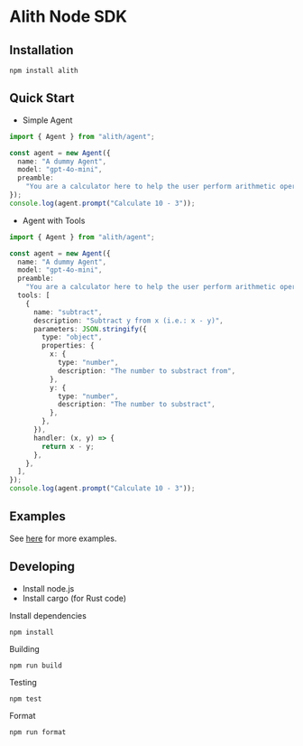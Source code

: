 # Alith Node SDK

## Installation

```shell
npm install alith
```

## Quick Start

- Simple Agent

```typescript
import { Agent } from "alith/agent";

const agent = new Agent({
  name: "A dummy Agent",
  model: "gpt-4o-mini",
  preamble:
    "You are a calculator here to help the user perform arithmetic operations. Use the tools provided to answer the user question.",
});
console.log(agent.prompt("Calculate 10 - 3"));
```

- Agent with Tools

```typescript
import { Agent } from "alith/agent";

const agent = new Agent({
  name: "A dummy Agent",
  model: "gpt-4o-mini",
  preamble:
    "You are a calculator here to help the user perform arithmetic operations. Use the tools provided to answer the user question.",
  tools: [
    {
      name: "subtract",
      description: "Subtract y from x (i.e.: x - y)",
      parameters: JSON.stringify({
        type: "object",
        properties: {
          x: {
            type: "number",
            description: "The number to substract from",
          },
          y: {
            type: "number",
            description: "The number to substract",
          },
        },
      }),
      handler: (x, y) => {
        return x - y;
      },
    },
  ],
});
console.log(agent.prompt("Calculate 10 - 3"));
```

## Examples

See [here](./examples/README.md) for more examples.

## Developing

- Install node.js
- Install cargo (for Rust code)

Install dependencies

```shell
npm install
```

Building

```shell
npm run build
```

Testing

```shell
npm test
```

Format

```shell
npm run format
```
